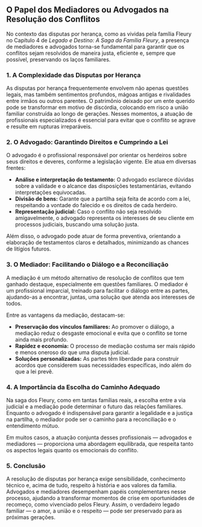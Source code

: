 
## O Papel dos Mediadores ou Advogados na Resolução dos Conflitos

No contexto das disputas por herança, como as vividas pela família Fleury no Capítulo 4 de *Legado e Destino: A Saga da Família Fleury*, a presença de mediadores e advogados torna-se fundamental para garantir que os conflitos sejam resolvidos de maneira justa, eficiente e, sempre que possível, preservando os laços familiares.

### 1. **A Complexidade das Disputas por Herança**

As disputas por herança frequentemente envolvem não apenas questões legais, mas também sentimentos profundos, mágoas antigas e rivalidades entre irmãos ou outros parentes. O patrimônio deixado por um ente querido pode se transformar em motivo de discórdia, colocando em risco a união familiar construída ao longo de gerações. Nesses momentos, a atuação de profissionais especializados é essencial para evitar que o conflito se agrave e resulte em rupturas irreparáveis.

### 2. **O Advogado: Garantindo Direitos e Cumprindo a Lei**

O advogado é o profissional responsável por orientar os herdeiros sobre seus direitos e deveres, conforme a legislação vigente. Ele atua em diversas frentes:

- **Análise e interpretação do testamento:** O advogado esclarece dúvidas sobre a validade e o alcance das disposições testamentárias, evitando interpretações equivocadas.
- **Divisão de bens:** Garante que a partilha seja feita de acordo com a lei, respeitando a vontade do falecido e os direitos de cada herdeiro.
- **Representação judicial:** Caso o conflito não seja resolvido amigavelmente, o advogado representa os interesses de seu cliente em processos judiciais, buscando uma solução justa.

Além disso, o advogado pode atuar de forma preventiva, orientando a elaboração de testamentos claros e detalhados, minimizando as chances de litígios futuros.

### 3. **O Mediador: Facilitando o Diálogo e a Reconciliação**

A mediação é um método alternativo de resolução de conflitos que tem ganhado destaque, especialmente em questões familiares. O mediador é um profissional imparcial, treinado para facilitar o diálogo entre as partes, ajudando-as a encontrar, juntas, uma solução que atenda aos interesses de todos.

Entre as vantagens da mediação, destacam-se:

- **Preservação dos vínculos familiares:** Ao promover o diálogo, a mediação reduz o desgaste emocional e evita que o conflito se torne ainda mais profundo.
- **Rapidez e economia:** O processo de mediação costuma ser mais rápido e menos oneroso do que uma disputa judicial.
- **Soluções personalizadas:** As partes têm liberdade para construir acordos que considerem suas necessidades específicas, indo além do que a lei prevê.

### 4. **A Importância da Escolha do Caminho Adequado**

Na saga dos Fleury, como em tantas famílias reais, a escolha entre a via judicial e a mediação pode determinar o futuro das relações familiares. Enquanto o advogado é indispensável para garantir a legalidade e a justiça na partilha, o mediador pode ser o caminho para a reconciliação e o entendimento mútuo.

Em muitos casos, a atuação conjunta desses profissionais — advogados e mediadores — proporciona uma abordagem equilibrada, que respeita tanto os aspectos legais quanto os emocionais do conflito.

### 5. **Conclusão**

A resolução de disputas por herança exige sensibilidade, conhecimento técnico e, acima de tudo, respeito à história e aos valores da família. Advogados e mediadores desempenham papéis complementares nesse processo, ajudando a transformar momentos de crise em oportunidades de recomeço, como vivenciado pelos Fleury. Assim, o verdadeiro legado familiar — o amor, a união e o respeito — pode ser preservado para as próximas gerações.
```
